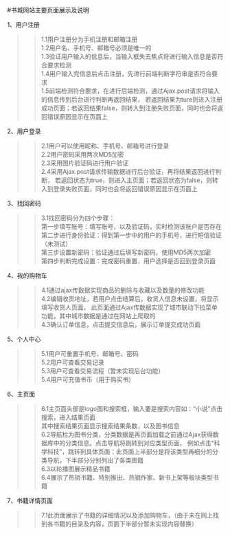  #书城网站主要页面展示及说明

1、用户注册
>>1.1用户注册分为手机注册和邮箱注册<br>
>>1.2用户名、手机号、邮箱号必须是唯一的<br>
1.3验证用户输入的信息后，当输入框失去焦点将进行输入信息是否符合要求检测<br>
1.4用户输入完信息后点击注册，先进行前端判断字符串是否符合要求<br>
1.5前端检测符合要求，在进行后端检测，通过Ajax.post请求将输入的信息传到后台进行判断再返回结果，
  若返回结果为ture则进入注册成功页面；若返回结果false，则转入到注册失败页面，同时也会将返回错误原因显示在页面上
  
2、用户登录
  >>2.1用户可以使用昵称、手机号、邮箱号进行登录<br>
  2.2用户密码采用两次MD5加密<br>
  2.3采用图片验证码进行用户验证<br>
  2.4采用Ajax.post请求传输数据进行后台验证，再将结果返回进行判断，
  若返回状态为true，则进入主页面；若返回状态为false，则转入到登录失败页面，同时也会将返回错误原因显示在页面上
 
3、找回密码
  >>3.1找回密码分为四个步骤：<br>
      第一步填写账号：填写账号，以及验证码，实时检测该账户是否存在<br>
       第二步进行身份验证：得到第一步中的用户的手机号，进行短信验证（未测试）<br>
       第三步设置新密码：验证通过后填写新密码，使用MD5两次加密<br>
       第四步判断完成设置：完成密码重置，用户选择是否回到登录页面<br>
 
4、我的购物车
   >>4.1通过ajax传数据实现商品的删除与收藏以及数量的修改功能<br>
   4.2编辑收货地址，若用户点击结算后，收货人信息未设置，将显示填写收货人页面，
   此页面通过Ajax传数据实现了城市联动下拉菜单功能，其中城市数据是通过在网站上爬取的<br>
   4.3确认订单信息，点击提交信息后，展示订单提交成功页面<br>
   
5、个人中心
  >>5.1用户可重置手机号、邮箱号、密码<br>
  5.2用户可查看交易记录<br>
  5.3用户可查看交易流程（暂未实现后台功能）<br>
  5.4用户可充值书币（用于购买书）<br>
  
6、主页面
  >>6.1主页面头部是logo图和搜索框，输入要是搜索内容如：“小说”点击搜索，进入结果页面<br>
  其中搜索结果页面显示搜索结果条数，以及图书信息<br>
  6.2导航栏为图书分类，分类数据是再页面加载之前通过Ajax获得数据库中的分类信息。点击导航将跳转到对应类型页面，
  例如点击“科学科技”，跳转到具体页面：此页面上半部分是将该类型再细分的分类导航，下半部分分别列出了各类图籍<br>
  6.3以轮播图展示精品书籍<br>
  6.4展示了热销书籍、特别推出、热销作家、新书上架等板块类型书籍<br>
  
7、书籍详情页面
  >>7.1此页面展示了书籍的详细情况以及添加购物车，（由于未在网上找到各书籍的目录及内容，页面下半部分暂未实现内容替换）<br>
   
 
 

